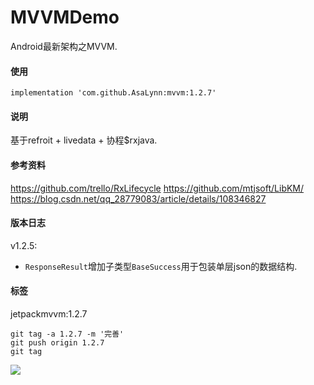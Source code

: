 # MVVMDemo
Android最新架构之MVVM.

#### 使用
```
implementation 'com.github.AsaLynn:mvvm:1.2.7'
```

#### 说明
基于refroit + livedata + 协程$rxjava.

#### 参考资料
https://github.com/trello/RxLifecycle
https://github.com/mtjsoft/LibKM/
https://blog.csdn.net/qq_28779083/article/details/108346827

#### 版本日志
v1.2.5:
- `ResponseResult`增加子类型`BaseSuccess`用于包装单层json的数据结构.


#### 标签

jetpackmvvm:1.2.7
```
git tag -a 1.2.7 -m '完善'
git push origin 1.2.7
git tag
```

[![](https://jitpack.io/v/zxnsto/jetpackmvvm.svg)](https://jitpack.io/#zxnsto/jetpackmvvm)

